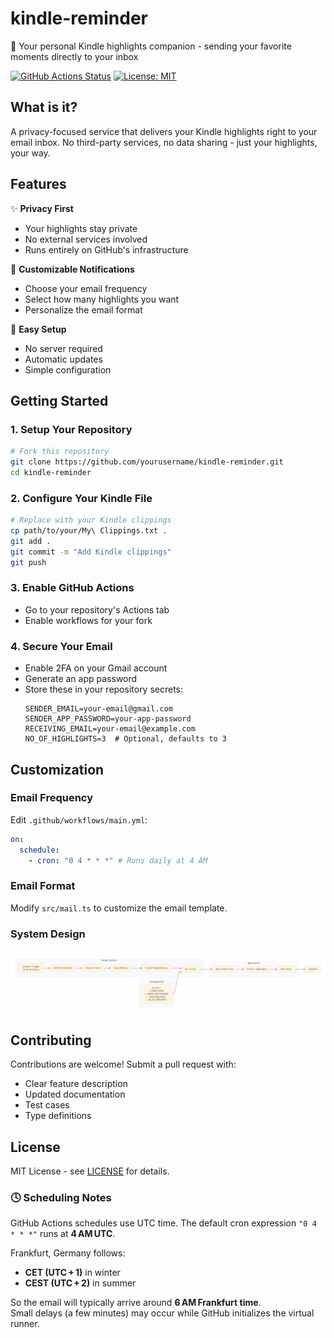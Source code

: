# kindle-reminder

📱 Your personal Kindle highlights companion - sending your favorite moments directly to your inbox

[![GitHub Actions Status](https://github.com/mushtaq96/kindle-reminder/workflows/Scheduled%20Email/badge.svg)](https://github.com/mushtaq96/kindle-reminder/actions)
[![License: MIT](https://img.shields.io/badge/License-MIT-blue.svg)](https://opensource.org/licenses/MIT)

## What is it?

A privacy-focused service that delivers your Kindle highlights right to your email inbox. No third-party services, no data sharing - just your highlights, your way.

## Features

✨ **Privacy First**

- Your highlights stay private
- No external services involved
- Runs entirely on GitHub's infrastructure

📧 **Customizable Notifications**

- Choose your email frequency
- Select how many highlights you want
- Personalize the email format

📱 **Easy Setup**

- No server required
- Automatic updates
- Simple configuration

## Getting Started

### 1. Setup Your Repository

```bash
# Fork this repository
git clone https://github.com/yourusername/kindle-reminder.git
cd kindle-reminder
```

### 2. Configure Your Kindle File

```bash
# Replace with your Kindle clippings
cp path/to/your/My\ Clippings.txt .
git add .
git commit -m "Add Kindle clippings"
git push
```

### 3. Enable GitHub Actions

- Go to your repository's Actions tab
- Enable workflows for your fork

### 4. Secure Your Email

- Enable 2FA on your Gmail account
- Generate an app password
- Store these in your repository secrets:
  ```plaintext
  SENDER_EMAIL=your-email@gmail.com
  SENDER_APP_PASSWORD=your-app-password
  RECEIVING_EMAIL=your-email@example.com
  NO_OF_HIGHLIGHTS=3  # Optional, defaults to 3
  ```

## Customization

### Email Frequency

Edit `.github/workflows/main.yml`:

```yaml
on:
  schedule:
    - cron: "0 4 * * *" # Runs daily at 4 AM
```

### Email Format

Modify `src/mail.ts` to customize the email template.

### System Design

![Workflow](workflow.png)

## Contributing

Contributions are welcome! Submit a pull request with:

- Clear feature description
- Updated documentation
- Test cases
- Type definitions

## License

MIT License - see [LICENSE](LICENSE) for details.

### 🕓 Scheduling Notes

GitHub Actions schedules use UTC time.
The default cron expression `"0 4 * * *"` runs at **4 AM UTC**.

Frankfurt, Germany follows:

- **CET (UTC + 1)** in winter
- **CEST (UTC + 2)** in summer

So the email will typically arrive around **6 AM Frankfurt time**.  
Small delays (a few minutes) may occur while GitHub initializes
the virtual runner.
